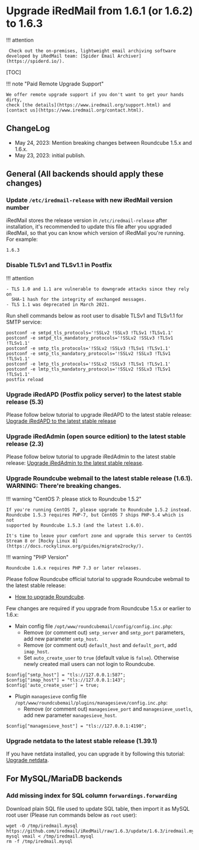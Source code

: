 # Upgrade iRedMail from 1.6.1 (or 1.6.2) to 1.6.3

!!! attention

	 Check out the on-premises, lightweight email archiving software developed by iRedMail team: [Spider Email Archiver](https://spiderd.io/).

[TOC]

!!! note "Paid Remote Upgrade Support"

    We offer remote upgrade support if you don't want to get your hands dirty,
    check [the details](https://www.iredmail.org/support.html) and
    [contact us](https://www.iredmail.org/contact.html).

## ChangeLog

- May 24, 2023: Mention breaking changes between Roundcube 1.5.x and 1.6.x.
- May 23, 2023: initial publish.

## General (All backends should apply these changes)

### Update `/etc/iredmail-release` with new iRedMail version number

iRedMail stores the release version in `/etc/iredmail-release` after
installation, it's recommended to update this file after you upgraded iRedMail,
so that you can know which version of iRedMail you're running. For example:

```
1.6.3
```

### Disable TLSv1 and TLSv1.1 in Postfix

!!! attention

    - TLS 1.0 and 1.1 are vulnerable to downgrade attacks since they rely on
      SHA-1 hash for the integrity of exchanged messages.
    - TLS 1.1 was deprecated in March 2021.

Run shell commands below as root user to disable TLSv1 and TLSv1.1 for SMTP service:

```
postconf -e smtpd_tls_protocols='!SSLv2 !SSLv3 !TLSv1 !TLSv1.1'
postconf -e smtpd_tls_mandatory_protocols='!SSLv2 !SSLv3 !TLSv1 !TLSv1.1'
postconf -e smtp_tls_protocols='!SSLv2 !SSLv3 !TLSv1 !TLSv1.1'
postconf -e smtp_tls_mandatory_protocols='!SSLv2 !SSLv3 !TLSv1 !TLSv1.1'
postconf -e lmtp_tls_protocols='!SSLv2 !SSLv3 !TLSv1 !TLSv1.1'
postconf -e lmtp_tls_mandatory_protocols='!SSLv2 !SSLv3 !TLSv1 !TLSv1.1'
postfix reload
```

### Upgrade iRedAPD (Postfix policy server) to the latest stable release (5.3)

Please follow below tutorial to upgrade iRedAPD to the latest stable release:
[Upgrade iRedAPD to the latest stable release](./upgrade.iredapd.html)

### Upgrade iRedAdmin (open source edition) to the latest stable release (2.3)

Please follow below tutorial to upgrade iRedAdmin to the latest stable release:
[Upgrade iRedAdmin to the latest stable release](./migrate.or.upgrade.iredadmin.html).

### Upgrade Roundcube webmail to the latest stable release (1.6.1). WARNING: There're breaking changes.

!!! warning "CentOS 7: please stick to Roundcube 1.5.2"

    If you're running CentOS 7, please upgrade to Roundcube 1.5.2 instead.
    Roundcube 1.5.3 requires PHP-7, but CentOS 7 ships PHP-5.4 which is not
    supported by Roundcube 1.5.3 (and the latest 1.6.0).

    It's time to leave your comfort zone and upgrade this server to CentOS
    Stream 8 or [Rocky Linux 8](https://docs.rockylinux.org/guides/migrate2rocky/).

!!! warning "PHP Version"

    Roundcube 1.6.x requires PHP 7.3 or later releases.

Please follow Roundcube official tutorial to upgrade Roundcube webmail to the
latest stable release:

* [How to upgrade Roundcube](https://github.com/roundcube/roundcubemail/wiki/Upgrade).

Few changes  are required if you upgrade from Roundcube 1.5.x or earlier to 1.6.x:

- Main config file `/opt/www/roundcubemail/config/config.inc.php`:
    - Remove (or comment out) `smtp_server` and `smtp_port` parameters, add new
      parameter `smtp_host`.
    - Remove (or comment out) `default_host` and `default_port`, add `imap_host`.
    - Set `auto_create_user` to `true` (default value is `false`). Otherwise newly
      created mail users can not login to Roundcube.

```
$config["smtp_host"] = "tls://127.0.0.1:587";
$config["imap_host"] = "tls://127.0.0.1:143";
$config['auto_create_user'] = true;
```

- Plugin `managesieve` config file `/opt/www/roundcubemail/plugins/managesieve/config.inc.php`:
    - Remove (or comment out) `managesieve_port` and `managesieve_usetls`,
      add new parameter `managesieve_host`.

```
$config["managesieve_host"] = "tls://127.0.0.1:4190";
```

### Upgrade netdata to the latest stable release (1.39.1)

If you have netdata installed, you can upgrade it by following this tutorial:
[Upgrade netdata](./upgrade.netdata.html).

## For MySQL/MariaDB backends

### Add missing index for SQL column `forwardings.forwarding`

Download plain SQL file used to update SQL table, then import it as
MySQL root user (Please run commands below as `root` user):

```
wget -O /tmp/iredmail.mysql https://github.com/iredmail/iRedMail/raw/1.6.3/update/1.6.3/iredmail.mysql
mysql vmail < /tmp/iredmail.mysql
rm -f /tmp/iredmail.mysql
```
